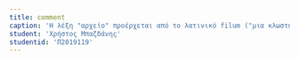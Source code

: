 ```yaml
---
title: comment
caption: 'Η λέξη "αρχείο" προέρχεται από το λατινικό filum ("μια κλωστή, χορδή"). Ο όρος χρησιμοποιείται από τον Ιανουάριο του 1940 για να περιγράψει το σύνολο των πληροφοριών ή δεδομένων(ως οντότητα) που απαρτίζουν τον αποθηκευτικό χώρο του υπολογιστικού συστήματος. Η πρώτη εκτεταμένη χρήση του πρώιμου Πινακοποιητή Hollerith στην αστρονομία έγινε από τον Comrie. Το χρησιμοποίησε για την κατασκευή ενός πίνακα από διαδοχικές διαφορές και για την προσθήκη μεγάλων αριθμών αρμονικών όρων κάτι σαν τα σημερινά αρχεία του Η/Υ, μόνο που η πληροφορία χαράζονταν σε μία χαραγμένη κάρτα (punched card file).'
student: 'Χρήστος Μπαζδάνης'
studentid: 'Π2019119'
---
```

